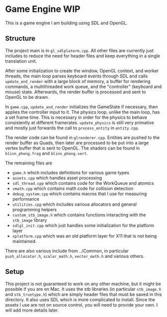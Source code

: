 # Game Engine WIP

This is a game engine I am building using SDL and OpenGL.

## Structure

The project main is in `gl_sdlplatorm.cpp`. 
All other files are currently just includes to reduce the need for header files and keep everything in a single translation unit.

After some initialization to create the window, OpenGL context, and worker threads, 
the main loop parses keyboard events through SDL and calls `update_and_render` with a large block of memory, 
a buffer for rendering commands, a multithreaded work queue, and the "controller" (keyboard and mouse) state.
Afterwards, the render buffer is processed and sent to OpenGL to be drawn.

In `game.cpp`, `update_and_render` initializes the GameState if necessary, then applies the controller input to it.
The physics loop, unlike the main loop, has a set frame time. This is necessary in order for the physics to behave consistently at 
different framerates. `update_physics` is still very primative and mostly just forwards the call to `process_entity` in `entity.cpp`.

The render code can be found in `glrenderer.cpp`. Entities are pushed to the render buffer as Quads, then later are processed to be put
into a large vertex buffer that is sent to OpenGL. The shaders can be found in `blinn_phong.frag` and `blinn_phong.vert`.

The remaining files are 
- `game.h` which includes definitions for various game types
- `assets.cpp` which handles asset processing
- `sdl_thread.cpp` which contains code for the WorkQueue and atomics
- `vmath.cpp` which contains math code for collision detection
- `debug_system.cpp` which contains macros that I use for measuring performance
- `utilities.cpp` which includes various allocators and general programming helpers
- `custom_stb_image.h` which contains functions interacting with the `stb_image` library
- `sdlgl_init.cpp` which just handles some initialization for the platform layer
- `xplatform.cpp` which was an old platform layer for X11 that is not being maintained.

There are also various include from ../Common, in particular `push_allocator.h`, `scalar_math.h`, `vector_math.h` and various others.

## Setup

This project is not guaranteed to work on any other machine, but it might be possible if you are on Mac.
It uses the stb libraries (in particular `stb_image.h` and `stb_truetype.h`) which are simply header files that must be saved in this directory.
It also uses SDL which is more complicated to install. Since the assets I use are not on source control, you will need to provide your own.
I will add more details later.



